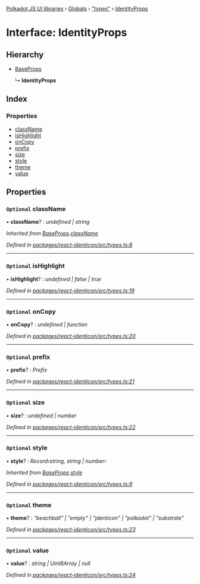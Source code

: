 [Polkadot JS UI libraries](../README.md) › [Globals](../globals.md) › ["types"](../modules/_types_.md) › [IdentityProps](_types_.identityprops.md)

# Interface: IdentityProps

## Hierarchy

* [BaseProps](_types_.baseprops.md)

  ↳ **IdentityProps**

## Index

### Properties

* [className](_types_.identityprops.md#optional-classname)
* [isHighlight](_types_.identityprops.md#optional-ishighlight)
* [onCopy](_types_.identityprops.md#optional-oncopy)
* [prefix](_types_.identityprops.md#optional-prefix)
* [size](_types_.identityprops.md#optional-size)
* [style](_types_.identityprops.md#optional-style)
* [theme](_types_.identityprops.md#optional-theme)
* [value](_types_.identityprops.md#optional-value)

## Properties

### `Optional` className

• **className**? : *undefined | string*

*Inherited from [BaseProps](_types_.baseprops.md).[className](_types_.baseprops.md#optional-classname)*

*Defined in [packages/react-identicon/src/types.ts:8](https://github.com/polkadot-js/ui/blob/5e86263f/packages/react-identicon/src/types.ts#L8)*

___

### `Optional` isHighlight

• **isHighlight**? : *undefined | false | true*

*Defined in [packages/react-identicon/src/types.ts:19](https://github.com/polkadot-js/ui/blob/5e86263f/packages/react-identicon/src/types.ts#L19)*

___

### `Optional` onCopy

• **onCopy**? : *undefined | function*

*Defined in [packages/react-identicon/src/types.ts:20](https://github.com/polkadot-js/ui/blob/5e86263f/packages/react-identicon/src/types.ts#L20)*

___

### `Optional` prefix

• **prefix**? : *Prefix*

*Defined in [packages/react-identicon/src/types.ts:21](https://github.com/polkadot-js/ui/blob/5e86263f/packages/react-identicon/src/types.ts#L21)*

___

### `Optional` size

• **size**? : *undefined | number*

*Defined in [packages/react-identicon/src/types.ts:22](https://github.com/polkadot-js/ui/blob/5e86263f/packages/react-identicon/src/types.ts#L22)*

___

### `Optional` style

• **style**? : *Record‹string, string | number›*

*Inherited from [BaseProps](_types_.baseprops.md).[style](_types_.baseprops.md#optional-style)*

*Defined in [packages/react-identicon/src/types.ts:9](https://github.com/polkadot-js/ui/blob/5e86263f/packages/react-identicon/src/types.ts#L9)*

___

### `Optional` theme

• **theme**? : *"beachball" | "empty" | "jdenticon" | "polkadot" | "substrate"*

*Defined in [packages/react-identicon/src/types.ts:23](https://github.com/polkadot-js/ui/blob/5e86263f/packages/react-identicon/src/types.ts#L23)*

___

### `Optional` value

• **value**? : *string | Uint8Array | null*

*Defined in [packages/react-identicon/src/types.ts:24](https://github.com/polkadot-js/ui/blob/5e86263f/packages/react-identicon/src/types.ts#L24)*
